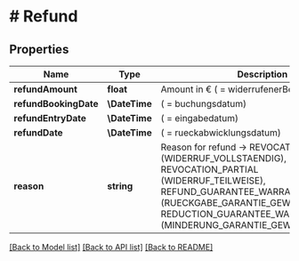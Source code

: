# # Refund

## Properties

Name | Type | Description | Notes
------------ | ------------- | ------------- | -------------
**refundAmount** | **float** | Amount in € ( &#x3D; widerrufenerBetrag in €) | [optional]
**refundBookingDate** | **\DateTime** | ( &#x3D; buchungsdatum) | [optional]
**refundEntryDate** | **\DateTime** | ( &#x3D; eingabedatum) | [optional]
**refundDate** | **\DateTime** | ( &#x3D; rueckabwicklungsdatum) | [optional]
**reason** | **string** | Reason for refund -&gt; REVOCATION_FULL (WIDERRUF_VOLLSTAENDIG), REVOCATION_PARTIAL (WIDERRUF_TEILWEISE), REFUND_GUARANTEE_WARRANTY (RUECKGABE_GARANTIE_GEWAEHRLEISTUNG), REDUCTION_GUARANTEE_WARRANTY (MINDERUNG_GARANTIE_GEWAEHRLEISTUNG) | [optional]

[[Back to Model list]](../../README.md#models) [[Back to API list]](../../README.md#endpoints) [[Back to README]](../../README.md)
